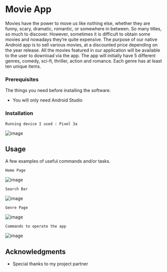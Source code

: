 # Movie App

Movies have the power to move us like nothing else, whether they are funny, scary, dramatic, romantic, or somewhere in between. So many titles, so much to discover. However, sometimes it is difficult to obtain some movies and nowadays they’re quite expensive. The purpose of our native Android app is to sell various movies, at a discounted price depending on the year release. All the movies featured in our application will be available to the user to download via the app. The app will initially have 5 different genres, comedy, sci-fi, thriller, action and romance. Each genre has at least ten unique items. 

### Prerequisites

The things you need before installing the software.

* You will only need Android Studio 

### Installation

```
Running device I used : Pixel 3a
```
![image](https://user-images.githubusercontent.com/85989897/132160211-813eb42a-eb55-4ddd-b03f-4ec0842e8567.png)



## Usage

A few examples of useful commands and/or tasks.

```
Home Page
```
![image](https://user-images.githubusercontent.com/85989897/132159980-0cb1ab5f-c4ff-484e-9ba0-146dc8e098c3.png)
```
Search Bar
```
![image](https://user-images.githubusercontent.com/85989897/132160025-d401b097-4278-45e0-83ff-f93c29651027.png)

```
Genre Page
```
![image](https://user-images.githubusercontent.com/85989897/132160074-657485d8-2677-49e0-a956-469cd7736294.png)

```
Commands to operate the app
```
![image](https://user-images.githubusercontent.com/85989897/132160132-98213e21-d727-4519-9859-e574e5ac8208.png)


## Acknowledgments

* Special thanks to my project partner

